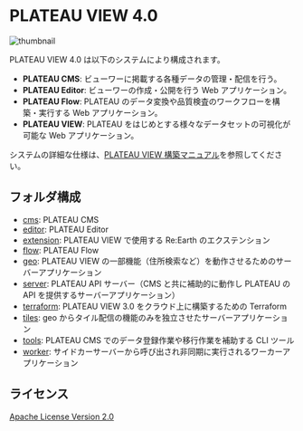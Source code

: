 # PLATEAU VIEW 4.0

![thumbnail](./docs/thumbnail.png)

PLATEAU VIEW 4.0 は以下のシステムにより構成されます。

- **PLATEAU CMS**: ビューワーに掲載する各種データの管理・配信を行う。
- **PLATEAU Editor**: ビューワーの作成・公開を行う Web アプリケーション。
- **PLATEAU Flow**: PLATEAU のデータ変換や品質検査のワークフローを構築・実行する Web アプリケーション。
- **PLATEAU VIEW**: PLATEAU をはじめとする様々なデータセットの可視化が可能な Web アプリケーション。

システムの詳細な仕様は、[PLATEAU VIEW 構築マニュアル](https://www.mlit.go.jp/plateau/file/libraries/doc/plateau_doc_0009_ver04.pdf)を参照してください。

## フォルダ構成

- [cms](cms): PLATEAU CMS
- [editor](editor): PLATEAU Editor
- [extension](extension): PLATEAU VIEW で使用する Re:Earth のエクステンション
- [flow](flow): PLATEAU Flow
- [geo](geo): PLATEAU VIEW の一部機能（住所検索など）を動作させるためのサーバーアプリケーション
- [server](server): PLATEAU API サーバー（CMS と共に補助的に動作し PLATEAU の API を提供するサーバーアプリケーション）
- [terraform](terraform): PLATEAU VIEW 3.0 をクラウド上に構築するための Terraform
- [tiles](tiles): geo からタイル配信の機能のみを独立させたサーバーアプリケーション
- [tools](tools): PLATEAU CMS でのデータ登録作業や移行作業を補助する CLI ツール
- [worker](worker): サイドカーサーバーから呼び出され非同期に実行されるワーカーアプリケーション

## ライセンス

[Apache License Version 2.0](LICENSE)
